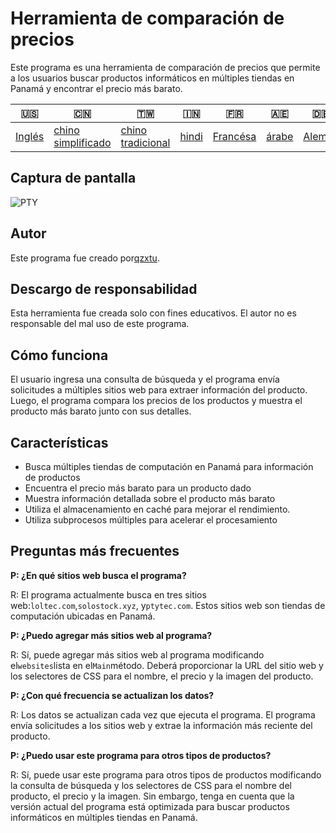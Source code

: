 # Herramienta de comparación de precios

Este programa es una herramienta de comparación de precios que permite a los usuarios buscar productos informáticos en múltiples tiendas en Panamá y encontrar el precio más barato.

| 🇺🇸                | 🇨🇳                                  | 🇹🇼                                 | 🇮🇳                  | 🇫🇷                     | 🇦🇪                  | 🇩🇪                   | 🇯🇵                    | 🇪🇸                    |
| ------------------- | ------------------------------------- | ------------------------------------ | --------------------- | ------------------------ | --------------------- | ---------------------- | ----------------------- | ----------------------- |
| [Inglés](README.md) | [chino simplificado](README.zh-CN.md) | [chino tradicional](README.zh-TW.md) | [hindi](README.hi.md) | [Francésa](README.fr.md) | [árabe](README.ar.md) | [Alemán](README.de.md) | [japonés](README.ja.md) | [Español](README.es.md) |

## Captura de pantalla

![PTY](https://cdn.discordapp.com/attachments/1008195045960204348/1104240493560348793/PTY.png)

## Autor

Este programa fue creado por[qzxtu](https://github.com/qzxtu).

## Descargo de responsabilidad

Esta herramienta fue creada solo con fines educativos. El autor no es responsable del mal uso de este programa.

## Cómo funciona

El usuario ingresa una consulta de búsqueda y el programa envía solicitudes a múltiples sitios web para extraer información del producto. Luego, el programa compara los precios de los productos y muestra el producto más barato junto con sus detalles.

## Características

-   Busca múltiples tiendas de computación en Panamá para información de productos
-   Encuentra el precio más barato para un producto dado
-   Muestra información detallada sobre el producto más barato
-   Utiliza el almacenamiento en caché para mejorar el rendimiento.
-   Utiliza subprocesos múltiples para acelerar el procesamiento

## Preguntas más frecuentes

**P: ¿En qué sitios web busca el programa?**

R: El programa actualmente busca en tres sitios web:`loltec.com`,`solostock.xyz`, y`ptytec.com`. Estos sitios web son tiendas de computación ubicadas en Panamá.

**P: ¿Puedo agregar más sitios web al programa?**

R: Sí, puede agregar más sitios web al programa modificando el`websites`lista en el`Main`método. Deberá proporcionar la URL del sitio web y los selectores de CSS para el nombre, el precio y la imagen del producto.

**P: ¿Con qué frecuencia se actualizan los datos?**

R: Los datos se actualizan cada vez que ejecuta el programa. El programa envía solicitudes a los sitios web y extrae la información más reciente del producto.

**P: ¿Puedo usar este programa para otros tipos de productos?**

R: Sí, puede usar este programa para otros tipos de productos modificando la consulta de búsqueda y los selectores de CSS para el nombre del producto, el precio y la imagen. Sin embargo, tenga en cuenta que la versión actual del programa está optimizada para buscar productos informáticos en múltiples tiendas en Panamá.
